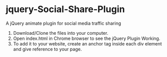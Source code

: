 jquery-Social-Share-Plugin
==========================

A jQuery animate plugin for social media traffic sharing


1. Download/Clone the files into your computer.
2. Open index.html in Chrome browser to see the jQuery Plugin Working.
3. To add it to your website, create an anchor tag inside each div element and give reference to your page.
